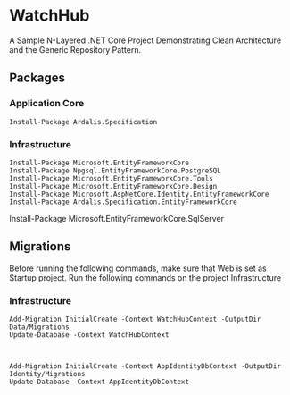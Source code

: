 # WatchHub

A Sample N-Layered .NET Core Project Demonstrating Clean Architecture and the Generic Repository Pattern.

## Packages

### Application Core
```
Install-Package Ardalis.Specification
```


### Infrastructure
```
Install-Package Microsoft.EntityFrameworkCore
Install-Package Npgsql.EntityFrameworkCore.PostgreSQL
Install-Package Microsoft.EntityFrameworkCore.Tools
Install-Package Microsoft.EntityFrameworkCore.Design
Install-Package Microsoft.AspNetCore.Identity.EntityFrameworkCore
Install-Package Ardalis.Specification.EntityFrameworkCore
```
Install-Package Microsoft.EntityFrameworkCore.SqlServer

## Migrations

Before running the following commands, make sure that Web is set as Startup project. Run the following commands on the project Infrastructure

### Infrastructure

```
Add-Migration InitialCreate -Context WatchHubContext -OutputDir Data/Migrations
Update-Database -Context WatchHubContext



Add-Migration InitialCreate -Context AppIdentityDbContext -OutputDir Identity/Migrations
Update-Database -Context AppIdentityDbContext
```